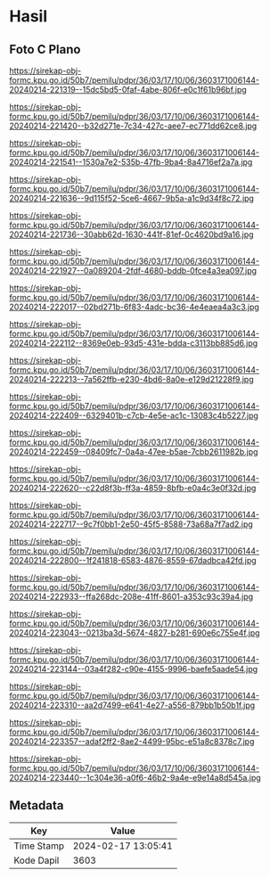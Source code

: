 # Hasil

## Foto C Plano

https://sirekap-obj-formc.kpu.go.id/50b7/pemilu/pdpr/36/03/17/10/06/3603171006144-20240214-221319--15dc5bd5-0faf-4abe-806f-e0c1f61b96bf.jpg

https://sirekap-obj-formc.kpu.go.id/50b7/pemilu/pdpr/36/03/17/10/06/3603171006144-20240214-221420--b32d271e-7c34-427c-aee7-ec771dd62ce8.jpg

https://sirekap-obj-formc.kpu.go.id/50b7/pemilu/pdpr/36/03/17/10/06/3603171006144-20240214-221541--1530a7e2-535b-47fb-9ba4-8a4716ef2a7a.jpg

https://sirekap-obj-formc.kpu.go.id/50b7/pemilu/pdpr/36/03/17/10/06/3603171006144-20240214-221636--9d115f52-5ce6-4667-9b5a-a1c9d34f8c72.jpg

https://sirekap-obj-formc.kpu.go.id/50b7/pemilu/pdpr/36/03/17/10/06/3603171006144-20240214-221736--30abb62d-1630-441f-81ef-0c4620bd9a16.jpg

https://sirekap-obj-formc.kpu.go.id/50b7/pemilu/pdpr/36/03/17/10/06/3603171006144-20240214-221927--0a089204-2fdf-4680-bddb-0fce4a3ea097.jpg

https://sirekap-obj-formc.kpu.go.id/50b7/pemilu/pdpr/36/03/17/10/06/3603171006144-20240214-222017--02bd271b-6f83-4adc-bc36-4e4eaea4a3c3.jpg

https://sirekap-obj-formc.kpu.go.id/50b7/pemilu/pdpr/36/03/17/10/06/3603171006144-20240214-222112--8369e0eb-93d5-431e-bdda-c3113bb885d6.jpg

https://sirekap-obj-formc.kpu.go.id/50b7/pemilu/pdpr/36/03/17/10/06/3603171006144-20240214-222213--7a562ffb-e230-4bd6-8a0e-e129d21228f9.jpg

https://sirekap-obj-formc.kpu.go.id/50b7/pemilu/pdpr/36/03/17/10/06/3603171006144-20240214-222409--6329401b-c7cb-4e5e-ac1c-13083c4b5227.jpg

https://sirekap-obj-formc.kpu.go.id/50b7/pemilu/pdpr/36/03/17/10/06/3603171006144-20240214-222459--08409fc7-0a4a-47ee-b5ae-7cbb2611982b.jpg

https://sirekap-obj-formc.kpu.go.id/50b7/pemilu/pdpr/36/03/17/10/06/3603171006144-20240214-222620--c22d8f3b-ff3a-4859-8bfb-e0a4c3e0f32d.jpg

https://sirekap-obj-formc.kpu.go.id/50b7/pemilu/pdpr/36/03/17/10/06/3603171006144-20240214-222717--9c7f0bb1-2e50-45f5-8588-73a68a7f7ad2.jpg

https://sirekap-obj-formc.kpu.go.id/50b7/pemilu/pdpr/36/03/17/10/06/3603171006144-20240214-222800--1f241818-6583-4876-8559-67dadbca42fd.jpg

https://sirekap-obj-formc.kpu.go.id/50b7/pemilu/pdpr/36/03/17/10/06/3603171006144-20240214-222933--ffa268dc-208e-41ff-8601-a353c93c39a4.jpg

https://sirekap-obj-formc.kpu.go.id/50b7/pemilu/pdpr/36/03/17/10/06/3603171006144-20240214-223043--0213ba3d-5674-4827-b281-690e6c755e4f.jpg

https://sirekap-obj-formc.kpu.go.id/50b7/pemilu/pdpr/36/03/17/10/06/3603171006144-20240214-223144--03a4f282-c90e-4155-9996-baefe5aade54.jpg

https://sirekap-obj-formc.kpu.go.id/50b7/pemilu/pdpr/36/03/17/10/06/3603171006144-20240214-223310--aa2d7499-e641-4e27-a556-879bb1b50b1f.jpg

https://sirekap-obj-formc.kpu.go.id/50b7/pemilu/pdpr/36/03/17/10/06/3603171006144-20240214-223357--adaf2ff2-8ae2-4499-95bc-e51a8c8378c7.jpg

https://sirekap-obj-formc.kpu.go.id/50b7/pemilu/pdpr/36/03/17/10/06/3603171006144-20240214-223440--1c304e36-a0f6-46b2-9a4e-e9e14a8d545a.jpg


## Metadata

| Key        | Value               |
| ---------- | ------------------- |
| Time Stamp | 2024-02-17 13:05:41 |
| Kode Dapil | 3603                |



